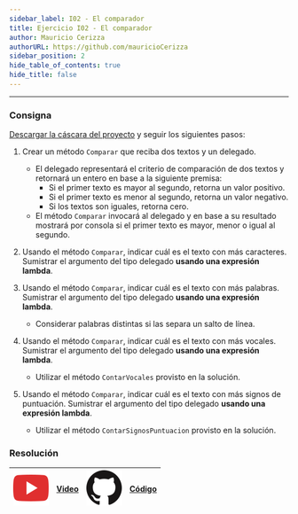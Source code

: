 ```yaml
---
sidebar_label: I02 - El comparador
title: Ejercicio I02 - El comparador
author: Mauricio Cerizza
authorURL: https://github.com/mauricioCerizza
sidebar_position: 2
hide_table_of_contents: true
hide_title: false
---
```

---
### Consigna
[Descargar la cáscara del proyecto](https://drive.google.com/file/d/1g0shBt0eOVyTxD_oA8eV7gkA6ZRCaJHx/view?usp=sharing) y seguir los siguientes pasos:

1. Crear un método `Comparar` que reciba dos textos y un delegado. 
   * El delegado representará el criterio de comparación de dos textos y retornará un entero en base a la siguiente premisa:
      * Si el primer texto es mayor al segundo, retorna un valor positivo. 
      * Si el primer texto es menor al segundo, retorna un valor negativo. 
      * Si los textos son iguales, retorna cero.
   * El método `Comparar` invocará al delegado y en base a su resultado mostrará por consola si el primer texto es mayor, menor o igual al segundo. 

2. Usando el método `Comparar`, indicar cuál es el texto con más caracteres. Sumistrar el argumento del tipo delegado **usando una expresión lambda**. 

3. Usando el método `Comparar`, indicar cuál es el texto con más palabras. Sumistrar el argumento del tipo delegado **usando una expresión lambda**. 
   * Considerar palabras distintas si las separa un salto de línea. 

4. Usando el método `Comparar`, indicar cuál es el texto con más vocales. Sumistrar el argumento del tipo delegado **usando una expresión lambda**. 
   * Utilizar el método `ContarVocales` provisto en la solución. 

5. Usando el método `Comparar`, indicar cuál es el texto con más signos de puntuación. Sumistrar el argumento del tipo delegado **usando una expresión lambda**. 
   * Utilizar el método `ContarSignosPuntuacion` provisto en la solución. 

### Resolución
| ![img](/base/youtube.svg) | [Video](https://youtu.be/B8ckKLh52Mo) | ![img](/base/github.svg) | [Código](https://github.com/codeutnfra/programacion_2_laboratorio_2/tree/master/Ejercicios_Resueltos/Clase_18/I02_El_comparador) |
| :-----------------------: | :---: | :----------------------: | :-----------------------------------------------------------------------------------------------------------------------------: |
